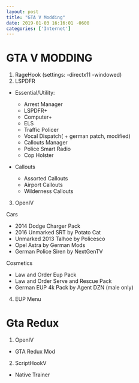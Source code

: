 ```yaml
---
layout: post 
title: "GTA V Modding" 
date: 2019-01-03 16:16:01 -0600 
categories: ['Internet'] 
--- 
```


# GTA V MODDING

1. RageHook (settings: -directx11 -windowed)
2. LSPDFR
  * Essential/Utility:
    * Arrest Manager
    * LSPDFR+
    * Computer+
    * ELS
    * Traffic Policer
    * Vocal Dispatch( + german patch, modified)
    * Callouts Manager
    * Police Smart Radio
    * Cop Holster
  
  * Callouts
    * Assorted Callouts
    * Airport Callouts
    * Wilderness Callouts
 
3. OpenIV
   
  Cars
   * 2014 Dodge Charger Pack
   * 2016 Unmarked SRT by Potato Cat
   * Unmarked 2013 Talhoe by Policesco
   * Opel Astra by German Mods
   * German Police Siren by NextGenTV
   
   Cosmetics
   * Law and Order Eup Pack
   * Law and Order Serve and Rescue Pack
   * German EUP 4k Pack by Agent DZN (male only)
4. EUP Menu


 # Gta Redux
 
 1. OpenIV
   * GTA Redux Mod
 2. ScriptHookV
   * Native Trainer
